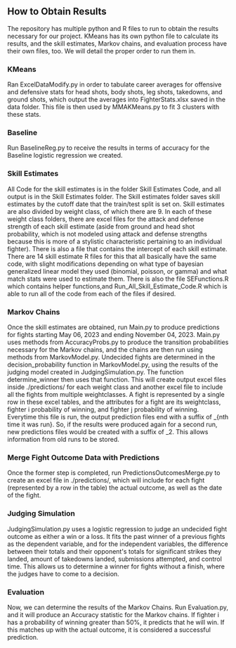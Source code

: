 ## How to Obtain Results
The repository has multiple python and R files to run to obtain the results necessary for our project. KMeans has its own python file to calculate its results, and the skill estimates, Markov chains, and evaluation process have their own files, too. We will detail the proper order to run them in.

### KMeans
Ran ExcelDataModify.py in order to tabulate career averages for offensive and defensive stats for head shots, body shots, leg shots, takedowns, and ground shots, which output the averages into FighterStats.xlsx saved in the data folder. This file is then used by MMAKMeans.py to fit 3 clusters with these stats.

### Baseline
Run BaselineReg.py to receive the results in terms of accuracy for the Baseline logistic regression we created.

### Skill Estimates
All Code for the skill estimates is in the folder Skill Estimates Code, and all output is in the Skill Estimates folder. The Skill estimates folder saves skill estimates by the cutoff date that the train/test split is set on. Skill estimates are also divided by weight class, of which there are 9. In each of these weight class folders, there are excel files for the attack and defense strength of each skill estimate (aside from ground and head shot probability, which is not modeled using attack and defense strengths because this is more of a stylistic characteristic pertaining to an individual fighter). There is also a file that contains the intercept of each skill estimate. There are 14 skill estimate R files for this that all basically have the same code, with slight modifications depending on what type of bayesian generalized linear model they used (binomial, poisson, or gamma) and what match stats were used to estimate them. There is also the file SEFunctions.R which contains helper functions,and Run_All_Skill_Estimate_Code.R which is able to run all of the code from each of the files if desired.

### Markov Chains
Once the skill estimates are obtained, run Main.py to produce predictions for fights starting May 06, 2023 and ending November 04, 2023. Main.py uses methods from AccuracyProbs.py to produce the transition probabilities necessary for the Markov chains, and the chains are then run using methods from MarkovModel.py. Undecided fights are determined in the decision_probability function in MarkovModel.py, using the results of the judging model created in JudgingSimulation.py. The function determine_winner then uses that function. This will create output excel files inside ./predictions/ for each weight class and another excel file to include all the fights from multiple weightclasses. A fight is represented by a single row in these excel tables, and the attributes for a fight are its weightclass, fighter i probability of winning, and fighter j probability of winning. Everytime this file is run, the output prediction files end with a suffix of _{nth time it was run}. So, if the results were produced again for a second run, new predictions files would be created with a suffix of _2. This allows information from old runs to be stored.

### Merge Fight Outcome Data with Predictions
Once the former step is completed, run PredictionsOutcomesMerge.py to create an excel file in ./predictions/, which will include for each fight (represented by a row in the table) the actual outcome, as well as the date of the fight.

### Judging Simulation
JudgingSimulation.py uses a logistic regression to judge an undecided fight outcome as either a win or a loss. It fits the past winner of a previous fights as the dependent variable, and for the independent variables, the difference between their totals and their opponent's totals for significant strikes they landed, amount of takedowns landed, submissions attempted, and control time. This allows us to determine a winner for fights without a finish, where the judges have to come to a decision.

### Evaluation
Now, we can determine the results of the Markov Chains. Run Evaluation.py, and it will produce an Accuracy statistic for the Markov chains. If fighter i has a probability of winning greater than 50%, it predicts that he will win. If this matches up with the actual outcome, it is considered a successful prediction.
